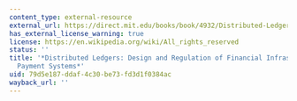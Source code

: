 ```yaml
---
content_type: external-resource
external_url: https://direct.mit.edu/books/book/4932/Distributed-LedgersDesign-and-Regulation-of
has_external_license_warning: true
license: https://en.wikipedia.org/wiki/All_rights_reserved
status: ''
title: '*Distributed Ledgers: Design and Regulation of Financial Infrastructure and
  Payment Systems*'
uid: 79d5e187-ddaf-4c30-be73-fd3d1f0384ac
wayback_url: ''
---
```

